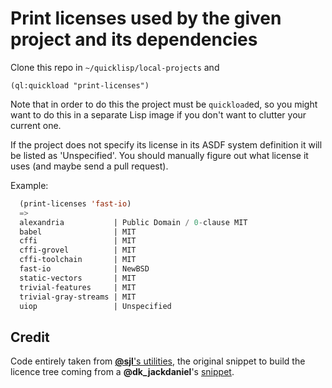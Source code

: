 # Print licenses used by the given project and its dependencies

Clone this repo in `~/quicklisp/local-projects` and

    (ql:quickload "print-licenses")

Note that in order to do this the project must be `quickload`ed, so you might
want to do this in a separate Lisp image if you don't want to clutter your
current one.


If the project does not specify its license in its ASDF system definition it
will be listed as 'Unspecified'.  You should manually figure out what license
it uses (and maybe send a pull request).

Example:

~~~lisp
  (print-licenses 'fast-io)
  =>
  alexandria           | Public Domain / 0-clause MIT
  babel                | MIT
  cffi                 | MIT
  cffi-grovel          | MIT
  cffi-toolchain       | MIT
  fast-io              | NewBSD
  static-vectors       | MIT
  trivial-features     | MIT
  trivial-gray-streams | MIT
  uiop                 | Unspecified
~~~

## Credit

Code entirely taken from
[**@sjl**'s utilities](https://github.com/sjl/cl-losh/blob/master/losh.lisp),
the original snippet to build the licence tree coming from a
**@dk_jackdaniel**'s [snippet](http://paste.lisp.org/display/327154).
